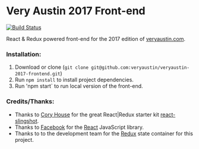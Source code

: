 # Very Austin 2017 Front-end
[![Build Status](https://travis-ci.org/veryaustin/veryaustin-2017-frontend.svg?branch=master)](https://travis-ci.org/veryaustin/veryaustin-2017-frontend)

React & Redux powered front-end for the 2017 edition of [veryaustin.com](http://veryaustin.com).

### Installation:
1. Download or clone (`git clone git@github.com:veryaustin/veryaustin-2017-frontend.git`)
2. Run `npm install` to install project dependencies.
3. Run 'npm start` to run local version of the front-end.


### Credits/Thanks:

*  Thanks to [Cory House](http://www.bitnative.com/) for the great React|Redux starter kit [react-slingshot](https://github.com/coryhouse/react-slingshot).
*  Thanks to [Facebook](http://facebook.com) for the [React](https://github.com/facebook/react) JavaScript library.
*  Thanks to to the development team for the [Redux](http://redux.js.org/) state container for this project.
